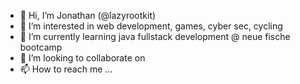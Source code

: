 - 👋 Hi, I’m Jonathan (@lazyrootkit)
- 👀 I’m interested in web development, games, cyber sec, cycling
- 🌱 I’m currently learning java fullstack development @ neue fische bootcamp
- 💞️ I’m looking to collaborate on 
- 📫 How to reach me ...

<!---
lazyrootkit/lazyrootkit is a ✨ special ✨ repository because its `README.md` (this file) appears on your GitHub profile.
You can click the Preview link to take a look at your changes.
--->
